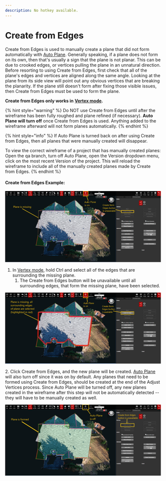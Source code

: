 ```yaml
---
description: No hotkey available.
---
```


# Create from Edges

Create from Edges is used to manually create a plane that did not form automatically with [Auto Plane](../../advanced-function/auto-plane.md). Generally speaking, if a plane does not form on its own, then that's usually a sign that the plane is not planar. This can be due to crooked edges, or vertices pulling the plane in an unnatural direction. Before resorting to using Create from Edges, first check that all of the plane's edges and vertices are aligned along the same angle. Looking at the plane from its side view will point out any obvious vertices that are breaking the planarity. If the plane still doesn't form after fixing those visible issues, then Create from Edges must be used to form the plane.

**Create from Edges only works in** [**Vertex mode**](../../mode.md)**.**

{% hint style="warning" %}
Do NOT use Create from Edges until after the wireframe has been fully roughed and plane refined (if necessary). **Auto Plane will turn off** once Create from Edges is used. Anything added to the wireframe afterward will not form planes automatically.
{% endhint %}

{% hint style="info" %}
If Auto Plane is turned back on after using Create from Edges, then all planes that were manually created will disappear.&#x20;

To view the correct wireframe of a project that has manually created planes: Open the qa branch, turn off Auto Plane, open the Version dropdown menu, click on the most recent Version of the project. This will reload the wireframe to include all of the manually created planes made by Create from Edges.
{% endhint %}

#### Create from Edges Example:

![](../../.gitbook/assets/52996-missing-plane.png)

1. In [Vertex mode](../../mode.md), hold Ctrl and select all of the edges that are surrounding the missing plane.
   1. The Create from Edges button will be unavailable until all surrounding edges, that form the missing plane, have been selected.

![This image shows Step 1](../../.gitbook/assets/52996-missing-plane-edges-selected.png)

2\. Click Create from Edges, and the new plane will be created. [Auto Plane](../../advanced-function/auto-plane.md) will also turn off since it was on by default. Any planes that need to be formed using Create from Edges, should be created at the end of the Adjust Vertices process. Since Auto Plane will be turned off, any new planes created in the wireframe after this step will not be automatically detected -- they will have to be manually created as well.

![This image shows Step 2](../../.gitbook/assets/52996-plane-is-reformed.png)
